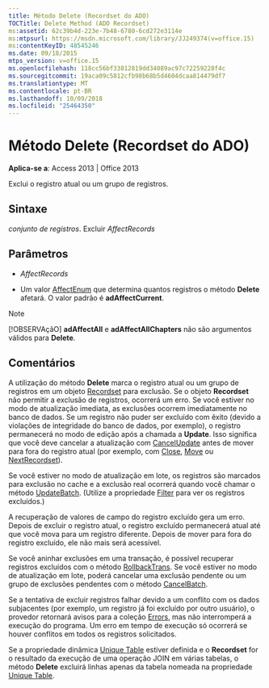 ```yaml
---
title: Método Delete (Recordset do ADO)
TOCTitle: Delete Method (ADO Recordset)
ms:assetid: 62c39b4d-223e-7b48-6780-6cd272e3114e
ms:mtpsurl: https://msdn.microsoft.com/library/JJ249374(v=office.15)
ms:contentKeyID: 48545246
ms.date: 09/18/2015
mtps_version: v=office.15
ms.openlocfilehash: 118cc56bf33812819dd34089ac97c72259228f4c
ms.sourcegitcommit: 19aca09c5812cfb98b68b5d4604dcaa814479df7
ms.translationtype: MT
ms.contentlocale: pt-BR
ms.lasthandoff: 10/09/2018
ms.locfileid: "25464350"
---
```

# <a name="delete-method-ado-recordset"></a>Método Delete (Recordset do ADO)


**Aplica-se a**: Access 2013 | Office 2013



Exclui o registro atual ou um grupo de registros.

## <a name="syntax"></a>Sintaxe

*conjunto de registros*. Excluir *AffectRecords*

## <a name="parameters"></a>Parâmetros

  - *AffectRecords*

  - Um valor [AffectEnum](affectenum.md) que determina quantos registros o método **Delete** afetará. O valor padrão é **adAffectCurrent**.


> [!NOTE]
> <P>[!OBSERVAçãO] <STRONG>adAffectAll</STRONG> e <STRONG>adAffectAllChapters</STRONG> não são argumentos válidos para <STRONG>Delete</STRONG>.</P>



## <a name="remarks"></a>Comentários

A utilização do método **Delete** marca o registro atual ou um grupo de registros em um objeto [Recordset](recordset-object-ado.md) para exclusão. Se o objeto **Recordset** não permitir a exclusão de registros, ocorrerá um erro. Se você estiver no modo de atualização imediata, as exclusões ocorrem imediatamente no banco de dados. Se um registro não puder ser excluído com êxito (devido a violações de integridade do banco de dados, por exemplo), o registro permanecerá no modo de edição após a chamada a **Update**. Isso significa que você deve cancelar a atualização com [CancelUpdate](cancelupdate-method-ado.md) antes de mover para fora do registro atual (por exemplo, com [Close](close-method-ado.md), [Move](move-method-ado.md) ou [NextRecordset](nextrecordset-method-ado.md)).

Se você estiver no modo de atualização em lote, os registros são marcados para exclusão no cache e a exclusão real ocorrerá quando você chamar o método [UpdateBatch](updatebatch-method-ado.md). (Utilize a propriedade [Filter](filter-property-ado.md) para ver os registros excluídos.)

A recuperação de valores de campo do registro excluído gera um erro. Depois de excluir o registro atual, o registro excluído permanecerá atual até que você mova para um registro diferente. Depois de mover para fora do registro excluído, ele não mais será acessível.

Se você aninhar exclusões em uma transação, é possível recuperar registros excluídos com o método [RollbackTrans](begintrans-committrans-and-rollbacktrans-methods-ado.md). Se você estiver no modo de atualização em lote, poderá cancelar uma exclusão pendente ou um grupo de exclusões pendentes com o método [CancelBatch](cancelbatch-method-ado.md).

Se a tentativa de excluir registros falhar devido a um conflito com os dados subjacentes (por exemplo, um registro já foi excluído por outro usuário), o provedor retornará avisos para a coleção [Errors](errors-collection-ado.md), mas não interromperá a execução do programa. Um erro em tempo de execução só ocorrerá se houver conflitos em todos os registros solicitados.

Se a propriedade dinâmica [Unique Table](unique-table-unique-schema-unique-catalog-properties-dynamic-ado.md) estiver definida e o **Recordset** for o resultado da execução de uma operação JOIN em várias tabelas, o método **Delete** excluirá linhas apenas da tabela nomeada na propriedade [Unique Table](unique-table-unique-schema-unique-catalog-properties-dynamic-ado.md).


